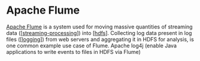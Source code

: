 # Apache Flume

[Apache Flume](https://flume.apache.org/) is a system used for moving massive quantities of streaming data ([[streaming-processing]]) into [[hdfs]]. Collecting log data present in log files ([[logging]]) from web servers and aggregating it in HDFS for analysis, is one common example use case of Flume. Apache log4j (enable Java applications to write events to files in HDFS via Flume)

[//begin]: # "Autogenerated link references for markdown compatibility"
[streaming-processing]: streaming-processing "Streaming Processing"
[hdfs]: hdfs "Hadoop Distributed File System (HDFS)"
[logging]: ../software-engineering/logging "Logging"
[//end]: # "Autogenerated link references"
